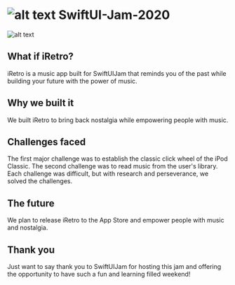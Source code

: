 # ![alt text](https://firebasestorage.googleapis.com/v0/b/eyemaps-c1b86.appspot.com/o/Instagram%20post%20-%2012-3.png?alt=media&token=d5b9a0d9-c0ac-44b6-918d-fdc47c38c1ba) SwiftUI-Jam-2020


![alt text](https://firebasestorage.googleapis.com/v0/b/eyemaps-c1b86.appspot.com/o/Group%2016-2.png?alt=media&token=3385276d-14a8-464b-be7e-903ff6b4060f)

## What if iRetro?
iRetro is a music app built for SwiftUIJam that reminds you of the past while building your future with the power of music.  

## Why we built it
We built iRetro to bring back nostalgia while empowering people with music.

## Challenges faced
The first major challenge was to establish the classic click wheel of the iPod Classic.  The second challenge was to read music from the user's library.  Each challenge was difficult, but with research and perseverance, we solved the challenges.

## The future
We plan to release iRetro to the App Store and empower people with music and nostalgia.

## Thank you
Just want to say thank you to SwiftUIJam for hosting this jam and offering the opportunity to have such a fun and learning filled weekend! 
